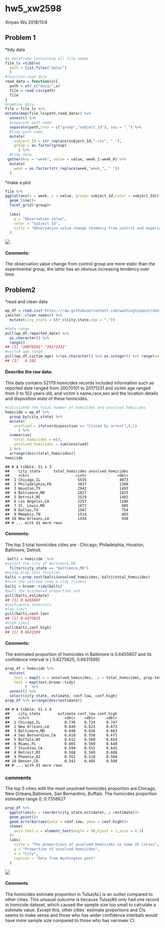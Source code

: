 hw5\_xw2598
================
Xinyao Wu
2018/11/4

Problem 1
---------

\*tidy data

``` r
#a dataframe containing all file names
file_ls =tibble(
  path = list.files("data/")
  )
#function:read data
read_data = function(x){
  path = str_c("data/",x)
  file = read.csv(path)
  file
}
#combine data
file = file_ls %>% 
mutate(map(file_ls$path,read_data)) %>% 
  unnest() %>% 
  #separate path name 
  separate(path,into = c("group","subject_Id"), sep = "_") %>% 
  #tidy path name
  mutate(
    subject_Id = str_replace(subject_Id,".csv", " "),
    group = as.factor(group)
      ) %>% 
  #tidy data
 gather(key = "week", value = value, week_1:week_8) %>% 
  mutate(
    week = as.factor(str_replace(week,"week_", " "))
  ) 
```

\*make a plot

``` r
file %>% 
ggplot(aes(x = week, y = value, group= subject_Id,color = subject_Id))+
  geom_line()+
  facet_grid(~group)+
 
  labs(
    y = "Observation value",
    color = "Subject Id",
    title = "Observation value change tendency from control and experimental subjects "
  )
```

![](xw2598_hw5_files/figure-markdown_github/make_plots-1.png)

#### Comments:

The observation value change from control group are more static than the experimental group, the latter has an obvious increasing tendency over time.

Problem2
--------

\*read and clean data

``` r
wp_df = read.csv("https://raw.githubusercontent.com/washingtonpost/data-homicides/master/homicide-data.csv") %>% 
janitor::clean_names() %>% 
  mutate(city_state = str_c(city,state,sep = ","))

#date range 
pull(wp_df,reported_date) %>%
  as.character() %>% 
  range()
## [1] "20070101" "20171231"
#victim age range
pull(wp_df,victim_age) %>%as.character() %>% as.integer() %>% range(na.rm =TRUE)
## [1]   0 102
```

#### Describe the raw data:

This data contains 52179 homicides records included information such as reported date ranged from 20070101 to 20171231 and victim age ranged from 0 to 102 years old, and victim\`s name,race,sex and the location details and disposition state of these homicides.

``` r
#calculated the total number of homicides and unsolved homicides
homicide = wp_df %>% 
  group_by(city_state) %>% 
  mutate(
    unsolved = ifelse(disposition == "Closed by arrest",0,1)
      ) %>% 
  summarise(
    total_homicides = n(),
    unsolved_homicides = sum(unsolved)
  ) %>% 
  arrange(desc(total_homicides))
homicide
```

    ## # A tibble: 51 x 3
    ##    city_state      total_homicides unsolved_homicides
    ##    <chr>                     <int>              <dbl>
    ##  1 Chicago,IL                 5535               4073
    ##  2 Philadelphia,PA            3037               1360
    ##  3 Houston,TX                 2942               1493
    ##  4 Baltimore,MD               2827               1825
    ##  5 Detroit,MI                 2519               1482
    ##  6 Los Angeles,CA             2257               1106
    ##  7 St. Louis,MO               1677                905
    ##  8 Dallas,TX                  1567                754
    ##  9 Memphis,TN                 1514                483
    ## 10 New Orleans,LA             1434                930
    ## # ... with 41 more rows

#### Comments:

The top 3 total homicides cities are : Chicago, Philadelphia, Houston, Baltimore, Detroit.

``` r
 balti = homicide  %>% 
#select the city of Baltimore,MD
  filter(city_state == "Baltimore,MD") 
#using prop.test function 
balti = prop.test(balti$unsolved_homicides, balti$total_homicides) 
#turn the outcome into a tidy tribble
balti = broom::tidy(balti)  
#pull the estimated proportion and
pull(balti,estimate)
## [1] 0.6455607
#confidence intervals
#low limit
pull(balti,conf.low)
## [1] 0.6275625
#high limit
pull(balti,conf.high)
## [1] 0.6631599
```

#### Comments:

The estimated proportion of homicides in Baltimore is 0.6455607 and its confidence interval is \[ 0.6275625, 0.6631599\]

``` r
prop_df = homicide %>% 
  mutate(
    test = map2(.x = unsolved_homicides, .y = total_homicides, prop.test),
    test = map(test,broom::tidy)
         )  %>% 
  unnest() %>% 
  select(city_state, estimate, conf.low, conf.high) 
prop_df %>% arrange(desc(estimate))
```

    ## # A tibble: 51 x 4
    ##    city_state        estimate conf.low conf.high
    ##    <chr>                <dbl>    <dbl>     <dbl>
    ##  1 Chicago,IL           0.736    0.724     0.747
    ##  2 New Orleans,LA       0.649    0.623     0.673
    ##  3 Baltimore,MD         0.646    0.628     0.663
    ##  4 San Bernardino,CA    0.618    0.558     0.675
    ##  5 Buffalo,NY           0.612    0.569     0.654
    ##  6 Miami,FL             0.605    0.569     0.640
    ##  7 Stockton,CA          0.599    0.552     0.645
    ##  8 Detroit,MI           0.588    0.569     0.608
    ##  9 Phoenix,AZ           0.551    0.518     0.584
    ## 10 Denver,CO            0.542    0.485     0.598
    ## # ... with 41 more rows

### comments

The top 5 cities with the most unsolved homicides proportion are:Chicago, New Orleans,Baltimore, San Bernardino, Buffalo. The homicides proportion estimates range 0, 0.7358627

``` r
prop_df %>% 
  ggplot(aes(x = reorder(city_state,estimate), y =estimate))+
  geom_point()+
  geom_errorbar(aes(ymin = conf.low, ymax = conf.high))+
  theme(
    axis.text.x = element_text(angle = 90,hjust = 1,size = 6.5)
  )+
  labs(
    title = "The proportions of unsolved homicides in some US cities",
    y = "Proportion of unsolved homicides",
    x = "City",
    caption = "Data from Washington post"
  )
```

![](xw2598_hw5_files/figure-markdown_github/plot-1.png)

#### Comments

The homicides estimate proportion in Tulsa(AL) is an outlier compared to other cities. This unusual outcome is because Tulsa(Al) only had one record in homicide dataset, which caused the sample size too small to calculate a estimate value. Except this, other cities\` estimate proportions and CIs seems to make sense and those who has wider confidence interbals would have more sample size compared to those who has narrower CI.
